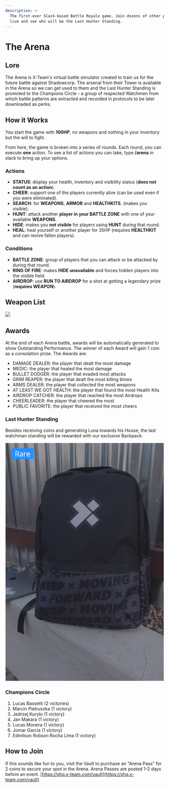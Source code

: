 ```yaml
---
description: >-
  The first-ever Slack-based Battle Royale game. Join dozens of other players
  live and see who will be the Last Hunter Standing.
---
```


# The Arena

## Lore

The Arena is X-Team's virtual battle simulator created to train us for the future battle against Shadowcorp. The arsenal from their Tower is available in the Arena so we can get used to them and the Last Hunter Standing is promoted to the Champions Circle - a group of respected Watchmen from which battle patterns are extracted and recorded in protocols to be later downloaded as perks.

## How it Works

You start the game with **100HP**, no weapons and nothing in your inventory but the will to fight.

From here, the game is broken into a series of rounds. Each round, you can execute **one** action. To see a list of actions you can take, type **/arena** in slack to bring up your options.

### Actions

* **STATUS**: display your health, inventory and visibility status \(**does not count as an action**\).
* **CHEER**: support one of the players currently alive \(can be used even if you were eliminated\).
* **SEARCH**: for **WEAPONS**, **ARMOR** and **HEALTHKITS**. \(makes you visible\).
* **HUNT**: attack another **player in your BATTLE ZONE** with one of your available **WEAPONS**.
* **HIDE**: makes you **not visible** for players using **HUNT** during that round.
* **HEAL**: heal yourself or another player for 35HP \(requires **HEALTHKIT** and can revive fallen players\). 

### Conditions

* **BATTLE ZONE**: group of players that you can attack or be attacked by during that round.
* **RING OF FIRE**: makes **HIDE unavailable** and forces hidden players into the visible field.
* **AIRDROP**: use **RUN TO AIRDROP** for a shot at getting a legendary prize \(**requires WEAPON**\).

## Weapon List

![](../.gitbook/assets/image%20%2840%29.png)

## Awards

At the end of each Arena battle, awards will be automatically generated to show Outstanding Performance. The winner of each Award will gain 1 coin as a consolation prize. The Awards are: 

* DAMAGE DEALER: the player that dealt the most damage
* MEDIC: the player that healed the most damage
* BULLET DODGER: the player that evaded most attacks
* GRIM REAPER: the player that dealt the most killing blows
* ARMS DEALER: the player that collected the most weapons
* AT LEAST WE GOT HEALTH: the player that found the most Health Kits
* AIRDROP CATCHER: the player that reached the most Airdrops
* CHEERLEADER: the player that cheered the most
* PUBLIC FAVORITE: the player that received the most cheers

### Last Hunter Standing

Besides receiving coins and generating Luna towards his House, the last watchman standing will be rewarded with our exclusive Backpack.

![](../.gitbook/assets/screenshot_2021-03-25-xhq-x-team.png)

### Champions Circle

1. Lucas Bassetti \(2 victories\)
2. Marcin Pietruszka \(1 victory\)
3. Jedrzej Kurylo \(1 victory\)
4. Jan Makara \(1 victory\)
5. Lucas Moreira \(1 victory\)
6. Jomar Garcia \(1 victory\)
7. Edmilson Robson Rocha Lima \(1 victory\)

## How to Join

If this sounds like fun to you, visit the Vault to purchase an "Arena Pass" for 2 coins to secure your spot in the Arena. Arena Passes are posted 1-2 days before an event. [https://xhq.x-team.com/vault](https://xhq.x-team.com/vault) 

